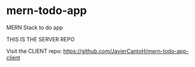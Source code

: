 # mern-todo-app
MERN Stack to do app

THIS IS THE SERVER REPO

Visit the CLIENT repo: https://github.com/JavierCantoH/mern-todo-app-client 
